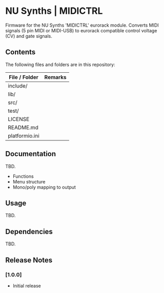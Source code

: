 # NU Synths | MIDICTRL 

Firmware for the NU Synths 'MIDICTRL' eurorack module. Converts MIDI signals (5 pin MIDI or MIDI-USB) to eurorack compatible control voltage (CV) and gate signals.

## Contents

The following files and folders are in this repository:

|File / Folder       |Remarks
|--------------------|---------
|include/            |
|lib/                |
|src/                |
|test/               |
|LICENSE             |
|README.md           |
|platformio.ini      |

## Documentation

TBD. 

* Functions
* Menu structure 
* Mono/poly mapping to output

## Usage

TBD.

## Dependencies

TBD.

## Release Notes

### [1.0.0]

* Initial release